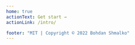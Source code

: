 ```yaml
---
home: true
actionText: Get start →
actionLink: /intro/

footer: "MIT | Copyright © 2022 Bohdan Shmalko"
---
```


